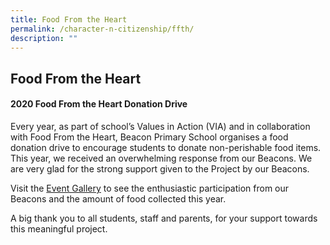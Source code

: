```yaml
---
title: Food From the Heart
permalink: /character-n-citizenship/ffth/
description: ""
---
```

## Food From the Heart

#### 2020 Food From the Heart Donation Drive

Every year, as part of school’s Values in Action (VIA) and in collaboration with Food From the Heart, Beacon Primary School organises a food donation drive to encourage students to donate non-perishable food items. This year, we received an overwhelming response from our Beacons. We are very glad for the strong support given to the Project by our Beacons.

Visit the [Event Gallery](/news-and-events/Event-Gallery/2022/) to see the enthusiastic participation from our Beacons and the amount of food collected this year.

A big thank you to all students, staff and parents, for your support towards this meaningful project.